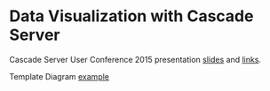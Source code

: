 # Data Visualization with Cascade Server

Cascade Server User Conference 2015 presentation [slides](https://goo.gl/Juliie) and [links](https://github.com/espanae/dataviz/wiki/).

Template Diagram [example](https://github.com/espanae/dataviz/tree/master/templateDiagram)
